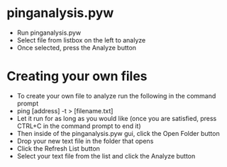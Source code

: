 # pinganalysis.pyw

- Run pinganalysis.pyw
- Select file from listbox on the left to analyze
- Once selected, press the Analyze button

# Creating your own files
- To create your own file to analyze run the following in the command prompt
- ping [address] -t > [filename.txt]
- Let it run for as long as you would like (once you are satisfied, press CTRL+C in the command prompt to end it)
- Then inside of the pinganalysis.pyw gui, click the Open Folder button
- Drop your new text file in the folder that opens
- Click the Refresh List button
- Select your text file from the list and click the Analyze button